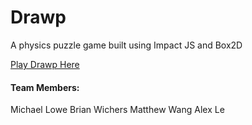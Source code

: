# Drawp
A physics puzzle game built using Impact JS and Box2D

[Play Drawp Here](http://michaelmlowe.com/CS20)

#### Team Members:
Michael Lowe
Brian Wichers
Matthew Wang
Alex Le
